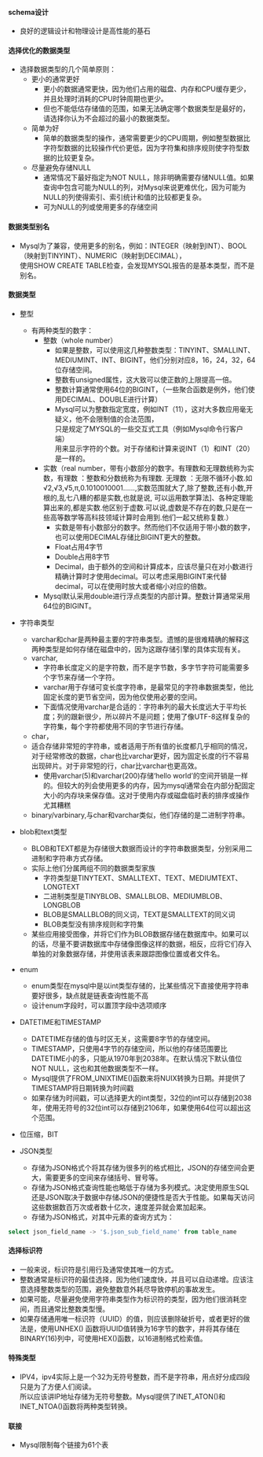 #### schema设计

- 良好的逻辑设计和物理设计是高性能的基石

#### 选择优化的数据类型

- 选择数据类型的几个简单原则：
    - 更小的通常更好
        - 更小的数据通常更快，因为他们占用的磁盘、内存和CPU缓存更少，并且处理时消耗的CPU时钟周期也更少。
        - 但也不能低估存储值的范围，如果无法确定哪个数据类型是最好的，请选择你认为不会超过的最小的数据类型。
    - 简单为好
        - 简单的数据类型的操作，通常需要更少的CPU周期，例如整型数据比字符型数据的比较操作代价更低，因为字符集和排序规则使字符型数据的比较更复杂。
    - 尽量避免存储NULL
        - 通常情况下最好指定为NOT NULL，除非明确需要存储NULL值。如果查询中包含可能为NULL的列，对Mysql来说更难优化，因为可能为NULL的列使得索引、索引统计和值的比较都更复杂。
        - 可为NULL的列或使用更多的存储空间

#### 数据类型别名

- Mysql为了兼容，使用更多的别名，例如：INTEGER（映射到INT）、BOOL（映射到TINYINT）、NUMERIC（映射到DECIMAL），  
  使用SHOW CREATE TABLE检查，会发现MYSQL报告的是基本类型，而不是别名。

#### 数据类型

- 整型
    - 有两种类型的数字：
        - 整数（whole number）
            - 如果是整数，可以使用这几种整数类型：TINYINT、SMALLINT、MEDIUMINT、INT、BIGINT，他们分别对应8，16，24，32，64位存储空间。
            - 整数有unsigned属性，这大致可以使正数的上限提高一倍。
            - 整数计算通常使用64位的BIGINT，（一些聚合函数是例外，他们使用DECIMAL、DOUBLE进行计算）
            - Mysql可以为整数指定宽度，例如INT（11），这对大多数应用毫无疑义，他不会限制值的合法范围，  
              只是规定了MYSQL的一些交互式工具（例如Mysql命令行客户端）  
              用来显示字符的个数。对于存储和计算来说INT（1）和INT（20）是一样的。
        - 实数（real number，带有小数部分的数字。有理数和无理数统称为实数，有理数 ：整数和分数统称为有理数.
          无理数 ：无限不循环小数.如√2,√3,√5,π,0.1010010001……,实数范围就大了,除了整数,还有小数,开根的,乱七八糟的都是实数,也就是说,
          可以运用数学算法]、各种定理能算出来的,都是实数.他区别于虚数.可以说,虚数是不存在的数,只是在一些高等数学等高科技领域计算时会用到.他们一起又统称复数.）
            - 实数是带有小数部分的数字。然而他们不仅适用于带小数的数字，也可以使用DECIMAL存储比BIGINT更大的整数。
            - Float占用4字节
            - Double占用8字节
            - Decimal，由于额外的空间和计算成本，应该尽量只在对小数进行精确计算时才使用decimal。可以考虑采用BIGINT来代替decimal，可以在使用时放大或者缩小对应的倍数。
        - Mysql默认采用double进行浮点类型的内部计算。整数计算通常采用64位的BIGINT。

- 字符串类型
    - varchar和char是两种最主要的字符串类型。遗憾的是很难精确的解释这两种类型是如何存储在磁盘中的，因为这跟存储引擎的具体实现有关。
    - varchar,
        - 字符串长度定义的是字符数，而不是字节数，多字节字符可能需要多个字节来存储一个字符。
        - varchar用于存储可变长度字符串，是最常见的字符串数据类型，他比固定长度的更节省空间，因为他仅使用必要的空间。
        - 下面情况使用varchar是合适的：字符串列的最大长度远大于平均长度；列的跟新很少，所以碎片不是问题；使用了像UTF-8这样复杂的字符集，每个字符都使用不同的字节进行存储。
    - char，
    - 适合存储非常短的字符串，或者适用于所有值的长度都几乎相同的情况，对于经常修改的数据，char也比varchar更好，因为固定长度的行不容易出现碎片。对于非常短的行，char比varchar也更高效。
        - 使用varchar(5)和varchar(200)存储‘hello
          world’的空间开销是一样的。但较大的列会使用更多的内存，因为mysql通常会在内部分配固定大小的内存块来保存值。这对于使用内存或磁盘临时表的排序或操作尤其糟糕
    - binary/varbinary,与char和varchar类似，他们存储的是二进制字符串。

- blob和text类型
    - BLOB和TEXT都是为存储很大数据而设计的字符串数据类型，分别采用二进制和字符串方式存储。
    - 实际上他们分属两组不同的数据类型家族
        - 字符类型是TINYTEXT、SMALLTEXT、TEXT、MEDIUMTEXT、LONGTEXT
        - 二进制类型是TINYBLOB、SMALLBLOB、MEDIUMBLOB、LONGBLOB
        - BLOB是SMALLBLOB的同义词，TEXT是SMALLTEXT的同义词
        - BLOB类型没有排序规则和字符集
    - 某些应用接受图像，并将它们作为BLOB数据存储在数据库中。如果可以的话，尽量不要讲数据库中存储像图像这样的数据，相反，应将它们存入单独的对象数据存储，并使用该表来跟踪图像位置或者文件名。

- enum
    - enum类型在mysql中是以int类型存储的，比某些情况下直接使用字符串要好很多，缺点就是链表查询性能不高
    - 设计enum字段时，可以置顶字段中选项顺序

- DATETIME和TIMESTAMP
    - DATETIME存储的值与时区无关，这需要8字节的存储空间。
    - TIMESTAMP，只使用4字节的存储空间，所以他的存储范围要比DATETIME小的多，只能从1970年到2038年。在默认情况下默认值位NOT
      NULL，这也和其他数据类型不一样。
    - Mysql提供了FROM_UNIXTIME()函数来将NUIX转换为日期。并提供了TIMESTAMP将日期转换为时间戳
    - 如果存储为时间戳，可以选择更大的int类型，32位的int可以存储到2038年，使用无符号的32位int可以存储到2106年，如果使用64位可以超出这个范围。

- 位压缩，BIT

- JSON类型
    - 存储为JSON格式个将其存储为很多列的格式相比，JSON的存储空间会更大，需要更多的空间来存储括号、冒号等。
    - 存储为JSON格式查询性能也略低于存储为多列模式。决定使用原生SQL还是JSON取决于数据中存储JSON的便捷性是否大于性能。如果每天访问这些数据数百万次或者数十亿次，速度差异就会累加起来。
    - 存储为JSON格式，对其中元素的查询方式为：

``` sql
select json_field_name -> '$.json_sub_field_name' from table_name
```

#### 选择标识符

- 一般来说，标识符是引用行及通常使其唯一的方式。
- 整数通常是标识符的最佳选择，因为他们速度快，并且可以自动递增。应该注意选择整数类型的范围，避免整数意外耗尽导致停机的事故发生。
- 如果可能，尽量避免使用字符串类型作为标识符的类型，因为他们很消耗空间，而且通常比整数类型慢。
- 如果存储通用唯一标识符（UUID）的值，则应该删除破折号，或者更好的做法是，使用UNHEX()
  函数将UUID值转换为16字节的数字，并将其存储在BINARY(16)列中，可使用HEX()函数，以16进制格式检索值。

#### 特殊类型

- IPV4，ipv4实际上是一个32为无符号整数，而不是字符串，用点好分成四段只是为了方便人们阅读。  
  所以应该讲IP地址存储为无符号整数。Mysql提供了INET_ATON()和INET_NTOA()函数将两种类型转换。

#### 联接

- Mysql限制每个链接为61个表